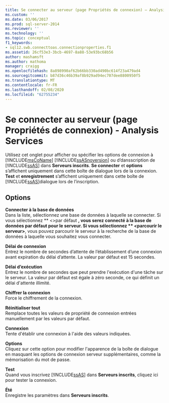 ```yaml
---
title: Se connecter au serveur (page Propriétés de connexion) — Analysis Services | Microsoft Docs
ms.custom: ''
ms.date: 03/06/2017
ms.prod: sql-server-2014
ms.reviewer: ''
ms.technology: ''
ms.topic: conceptual
f1_keywords:
- sql12.swb.connecttoas.connectionproperties.f1
ms.assetid: 26cf53e3-3bcb-4697-8a88-53e93bc68b56
author: mashamsft
ms.author: mathoma
manager: craigg
ms.openlocfilehash: 8a898990af62b66bb330ad490bc614f23a479ad4
ms.sourcegitcommit: b87d36c46b39af8b929ad94ec707dee8800950f5
ms.translationtype: MT
ms.contentlocale: fr-FR
ms.lasthandoff: 02/08/2020
ms.locfileid: "62755234"
---
```

# <a name="connect-to-server-connection-properties-page-analysis-services"></a>Se connecter au serveur (page Propriétés de connexion) - Analysis Services
  Utilisez cet onglet pour afficher ou spécifier les options de connexion à [!INCLUDE[msCoName](../includes/msconame-md.md)] [!INCLUDE[ssASnoversion](../includes/ssasnoversion-md.md)] ou d’dansscription de [!INCLUDE[ssAS](../includes/ssas-md.md)] dans **Serveurs inscrits**. **Se connecter** et **options** s’affichent uniquement dans cette boîte de dialogue lors de la connexion. **Test** et **enregistrement** s’affichent uniquement dans cette boîte de [!INCLUDE[ssAS](../includes/ssas-md.md)]dialogue lors de l’inscription.  
  
## <a name="options"></a>Options  
 **Connecter à la base de données**  
 Dans la liste, sélectionnez une base de données à laquelle se connecter. Si vous sélectionnez ** \<>par défaut **, vous serez connecté à la base de données par défaut pour le serveur. Si vous sélectionnez ** \<parcourir le serveur>**, vous pouvez parcourir le serveur à la recherche de la base de données à laquelle vous souhaitez vous connecter.  
  
 **Délai de connexion**  
 Entrez le nombre de secondes d’attente de l’établissement d’une connexion avant expiration du délai d’attente. La valeur par défaut est 15 secondes.  
  
 **Délai d’exécution**  
 Entrez le nombre de secondes que peut prendre l'exécution d'une tâche sur le serveur. La valeur par défaut est égale à zéro seconde, ce qui définit un délai d'attente illimité.  
  
 **Chiffrer la connexion**  
 Force le chiffrement de la connexion.  
  
 **Réinitialiser tout**  
 Remplace toutes les valeurs de propriété de connexion entrées manuellement par les valeurs par défaut.  
  
 **Connexion**  
 Tente d'établir une connexion à l'aide des valeurs indiquées.  
  
 **Options**  
 Cliquez sur cette option pour modifier l'apparence de la boîte de dialogue en masquant les options de connexion serveur supplémentaires, comme la mémorisation du mot de passe.  
  
 **Test**  
 Quand vous inscrivez [!INCLUDE[ssAS](../includes/ssas-md.md)] dans **Serveurs inscrits**, cliquez ici pour tester la connexion.  
  
 **Été**  
 Enregistre les paramètres dans **Serveurs inscrits**.  
  
  
